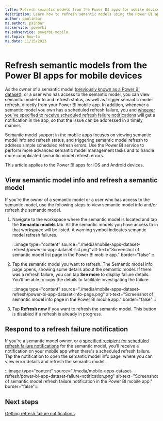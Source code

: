 ```yaml
---
title: Refresh semantic models from the Power BI apps for mobile devices
description: Learn how to refresh semantic models using the Power BI app for iOS and Android mobile devices.
author: paulinbar
ms.author: painbar
ms.service: powerbi
ms.subservice: powerbi-mobile
ms.topic: how-to
ms.date: 11/15/2023
---
```

# Refresh semantic models from the Power BI apps for mobile devices

As the owner of a semantic model ([previously known as a Power BI dataset](../../connect-data/service-datasets-rename.md)), or a user who has access to the semantic model, you can view semantic model info and refresh status, as well as trigger semantic model refresh, directly from your Power BI mobile app. In addition, whenever a semantic model you own has a scheduled refresh failure, you and [whoever you've specified to receive scheduled refresh failure notifications](../../connect-data/refresh-data.md#getting-refresh-failure-notifications) will get a notification in the app, so that the issue can be addressed in a timely manner.

Semantic model support in the mobile apps focuses on viewing semantic model info and refresh status, and triggering semantic model refresh to address simple scheduled refresh errors. Use the Power BI service to perform more advanced semantic model management tasks and to handle more complicated semantic model refresh errors.

This article applies to the Power BI apps for iOS and Android devices.

## View semantic model info and refresh a semantic model

If you're the owner of a semantic model or a user who has access to the semantic model, use the following steps to view semantic model info and/or refresh the semantic model.

1. Navigate to the workspace where the semantic model is located and tap the **Semantic models** tab. All the semantic models you have access to in that workspace will be listed. A warning symbol indicates semantic model refresh failures.

    :::image type="content" source="./media/mobile-apps-dataset-refresh/power-bi-app-dataset-list.png" alt-text="Screenshot of semantic model list page in the Power BI mobile app." border="false":::

1. Tap the semantic model you want to refresh. The Semantic model info page opens, showing some details about the semantic model. If there was a refresh failure, you can tap **See more** to display failure details. You'll be able to copy the details to facilitate investigating the failure.

    :::image type="content" source="./media/mobile-apps-dataset-refresh/power-bi-app-dataset-info-page.png" alt-text="Screenshot of semantic model info page in the Power BI mobile app." border="false":::

3.	Tap **Refresh now** if you want to refresh the semantic model. This button is disabled if a refresh is already in progress.

## Respond to a refresh failure notification

If you're a semantic model owner, or a [specified recipient for scheduled refresh failure notifications](../../connect-data/refresh-data.md#getting-refresh-failure-notifications) for the semantic model, you'll receive a notification on your mobile app when there's a scheduled refresh failure. Tap the notification to open the semantic model info page, where you can view error details and refresh the semantic model.

:::image type="content" source="./media/mobile-apps-dataset-refresh/power-bi-app-dataset-failure-notification.png" alt-text="Screenshot of semantic model refresh failure notification in the Power BI mobile app." border="false":::

## Next steps

[Getting refresh failure notifications](../../connect-data/refresh-data.md#getting-refresh-failure-notifications)